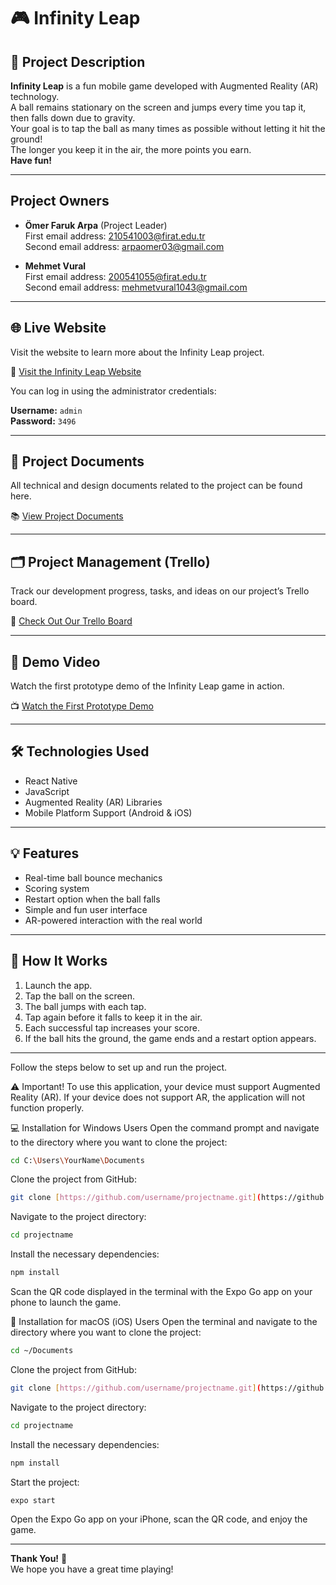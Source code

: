 # 🎮 Infinity Leap

## 🚀 Project Description

**Infinity Leap** is a fun mobile game developed with Augmented Reality (AR) technology.  
A ball remains stationary on the screen and jumps every time you tap it, then falls down due to gravity.  
Your goal is to tap the ball as many times as possible without letting it hit the ground!  
The longer you keep it in the air, the more points you earn.  
**Have fun!**

---

## Project Owners

- **Ömer Faruk Arpa** (Project Leader)  
  First email address: [210541003@firat.edu.tr](mailto:210541003@firat.edu.tr)  
  Second email address: [arpaomer03@gmail.com](mailto:arpaomer03@gmail.com)

- **Mehmet Vural**  
  First email address: [200541055@firat.edu.tr](mailto:200541055@firat.edu.tr)  
  Second email address: [mehmetvural1043@gmail.com](mailto:mehmetvural1043@gmail.com)

---

## 🌐 Live Website

Visit the website to learn more about the Infinity Leap project.

🔗 [Visit the Infinity Leap Website](https://infinityleap.github.io/)

You can log in using the administrator credentials:

**Username:** `admin`  
**Password:** `3496`

---

## 📄 Project Documents

All technical and design documents related to the project can be found here.

📚 [View Project Documents](https://drive.google.com/drive/folders/1442bOAwELy1bL8ves91wUJxvEzeWeMX9?usp=sharing)

---

## 🗂️ Project Management (Trello)

Track our development progress, tasks, and ideas on our project’s Trello board.

📌 [Check Out Our Trello Board](https://trello.com/b/BTl2sjh5)

---

## 🎥 Demo Video

Watch the first prototype demo of the Infinity Leap game in action.

📺 [Watch the First Prototype Demo](https://www.youtube.com/watch?v=_PaiYGGoQps)

---

## 🛠️ Technologies Used

- React Native  
- JavaScript  
- Augmented Reality (AR) Libraries  
- Mobile Platform Support (Android & iOS)

---

## 💡 Features

- Real-time ball bounce mechanics  
- Scoring system  
- Restart option when the ball falls  
- Simple and fun user interface  
- AR-powered interaction with the real world

---

## 📱 How It Works

1. Launch the app.  
2. Tap the ball on the screen.  
3. The ball jumps with each tap.  
4. Tap again before it falls to keep it in the air.  
5. Each successful tap increases your score.  
6. If the ball hits the ground, the game ends and a restart option appears.

---

Follow the steps below to set up and run the project.

⚠️ Important! To use this application, your device must support Augmented Reality (AR). If your device does not support AR, the application will not function properly.

💻 Installation for Windows Users
Open the command prompt and navigate to the directory where you want to clone the project:

```bash
cd C:\Users\YourName\Documents
```

Clone the project from GitHub:

```bash
git clone [https://github.com/username/projectname.git](https://github.com/OmerFarukArpa/guncel-konular-infinity-leap.git)
```

Navigate to the project directory:
```bash
cd projectname
```

Install the necessary dependencies:
```bash
npm install
```

Scan the QR code displayed in the terminal with the Expo Go app on your phone to launch the game.

🍏 Installation for macOS (iOS) Users
Open the terminal and navigate to the directory where you want to clone the project:
```bash
cd ~/Documents
```

Clone the project from GitHub:
```bash
git clone [https://github.com/username/projectname.git](https://github.com/OmerFarukArpa/guncel-konular-infinity-leap.git)
```

Navigate to the project directory:
```bash
cd projectname
```

Install the necessary dependencies:
```bash
npm install
```

Start the project:
```bash
expo start
```

Open the Expo Go app on your iPhone, scan the QR code, and enjoy the game.

---

**Thank You!** 🎉  
We hope you have a great time playing!
